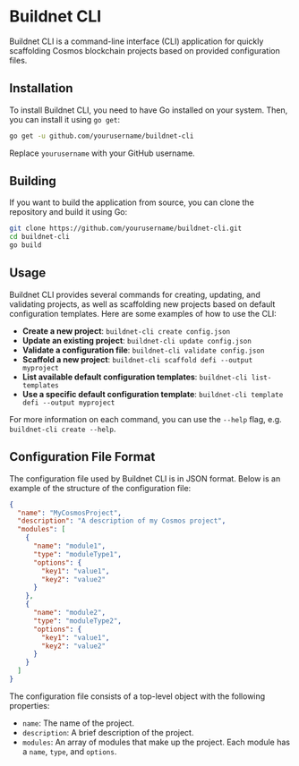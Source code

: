 # Buildnet CLI

Buildnet CLI is a command-line interface (CLI) application for quickly scaffolding Cosmos blockchain projects based on provided configuration files.

## Installation

To install Buildnet CLI, you need to have Go installed on your system. Then, you can install it using `go get`:

```bash
go get -u github.com/yourusername/buildnet-cli
```

Replace `yourusername` with your GitHub username.

## Building

If you want to build the application from source, you can clone the repository and build it using Go:

```bash
git clone https://github.com/yourusername/buildnet-cli.git
cd buildnet-cli
go build
```

## Usage

Buildnet CLI provides several commands for creating, updating, and validating projects, as well as scaffolding new projects based on default configuration templates. Here are some examples of how to use the CLI:

- **Create a new project**: `buildnet-cli create config.json`
- **Update an existing project**: `buildnet-cli update config.json`
- **Validate a configuration file**: `buildnet-cli validate config.json`
- **Scaffold a new project**: `buildnet-cli scaffold defi --output myproject`
- **List available default configuration templates**: `buildnet-cli list-templates`
- **Use a specific default configuration template**: `buildnet-cli template defi --output myproject`

For more information on each command, you can use the `--help` flag, e.g. `buildnet-cli create --help`.

## Configuration File Format

The configuration file used by Buildnet CLI is in JSON format. Below is an example of the structure of the configuration file:

```json
{
  "name": "MyCosmosProject",
  "description": "A description of my Cosmos project",
  "modules": [
    {
      "name": "module1",
      "type": "moduleType1",
      "options": {
        "key1": "value1",
        "key2": "value2"
      }
    },
    {
      "name": "module2",
      "type": "moduleType2",
      "options": {
        "key1": "value1",
        "key2": "value2"
      }
    }
  ]
}
```

The configuration file consists of a top-level object with the following properties:

- `name`: The name of the project.
- `description`: A brief description of the project.
- `modules`: An array of modules that make up the project. Each module has a `name`, `type`, and `options`.
